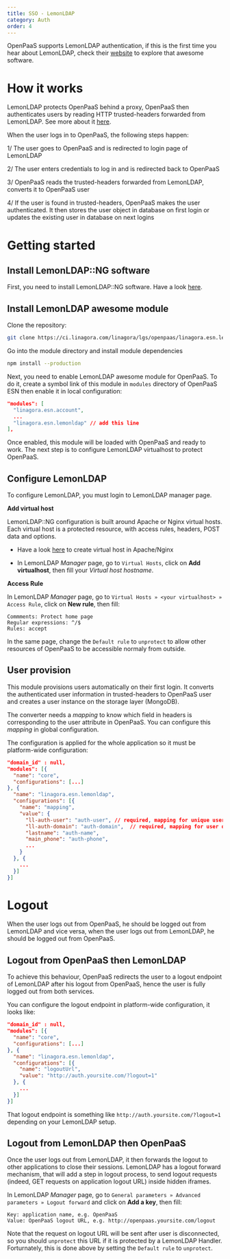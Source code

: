 ```yaml
---
title: SSO - LemonLDAP
category: Auth
order: 4
---
```


OpenPaaS supports LemonLDAP authentication, if this is the first time you hear
about LemonLDAP, check their [website](https://lemonldap-ng.org)
to explore that awesome software.

# How it works

LemonLDAP protects OpenPaaS behind a proxy, OpenPaaS then authenticates users by
reading HTTP trusted-headers forwarded from LemonLDAP. See more about it
[here](https://lemonldap-ng.org/documentation/presentation).

When the user logs in to OpenPaaS, the following steps happen:

1/ The user goes to OpenPaaS and is redirected to login page of LemonLDAP

2/ The user enters credentials to log in and is redirected back to OpenPaaS

3/ OpenPaaS reads the trusted-headers forwarded from LemonLDAP, converts it to
OpenPaaS user

4/ If the user is found in trusted-headers, OpenPaaS makes the user authenticated.
It then stores the user object in database on first login or updates the existing
user in database on next logins

# Getting started

## Install LemonLDAP::NG software

First, you need to install LemonLDAP::NG software. Have a look [here](https://lemonldap-ng.org/documentation).

## Install LemonLDAP awesome module

Clone the repository:

```bash
git clone https://ci.linagora.com/linagora/lgs/openpaas/linagora.esn.lemonldap.git
```

Go into the module directory and install module dependencies

```bash
npm install --production
```

Next, you need to enable LemonLDAP awesome module for OpenPaaS. To do it, create a symbol
link of this module in `modules` directory of OpenPaaS ESN then enable it in
local configuration:

```json
"modules": [
  "linagora.esn.account",
  ...
  "linagora.esn.lemonldap" // add this line
],
```

Once enabled, this module will be loaded with OpenPaaS and ready to work.
The next step is to configure LemonLDAP virtualhost to protect OpenPaaS.

## Configure LemonLDAP

To configure LemonLDAP, you must login to LemonLDAP manager page.

**Add virtual host**

LemonLDAP::NG configuration is built around Apache or Nginx virtual hosts. Each virtual
host is a protected resource, with access rules, headers, POST data and options.

- Have a look [here](https://lemonldap-ng.org/documentation/latest/configvhost) to create
virtual host in Apache/Nginx

- In LemonLDAP _Manager_ page, go to `Virtual Hosts`, click on __Add virtualhost__, then
fill your _Virtual host hostname_.

**Access Rule**

In LemonLDAP _Manager_ page, go to `Virtual Hosts » <your virtualhost> » Access Rule`,
click on __New rule__, then fill:

```
Commments: Protect home page
Regular expressions: ^/$
Rules: accept
```

In the same page, change the `Default rule` to `unprotect` to allow other resources
of OpenPaaS to be accessible normaly from outside.

## User provision

This module provisions users automatically on their first login. It converts the
authenticated user information in trusted-headers to OpenPaaS user and creates
a user instance on the storage layer (MongoDB).

The converter needs a _mapping_ to know which field in headers is corresponding
to the user attribute in OpenPaaS. You can configure this _mapping_ in global
configuration.

The configuration is applied for the whole application so it must be platform-wide
configuration:

```json
"domain_id" : null,
"modules": [{
  "name": "core",
  "configurations": [...]
}, {
  "name": "linagora.esn.lemonldap",
  "configurations": [{
    "name": "mapping",
    "value": {
      "ll-auth-user": "auth-user", // required, mapping for unique username (usually email)
      "ll-auth-domain": "auth-domain",  // required, mapping for user domain
      "lastname": "auth-name",
      "main_phone": "auth-phone",
      ...
    }
  }, {
    ...
  }]
}]
```

# Logout

When the user logs out from OpenPaaS, he should be logged out from LemonLDAP and
vice versa, when the user logs out from LemonLDAP, he should be logged out from
OpenPaaS.

## Logout from OpenPaaS then LemonLDAP

To achieve this behaviour, OpenPaaS redirects the user to a logout endpoint of LemonLDAP
after his logout from OpenPaaS, hence the user is fully logged out from both services.

You can configure the logout endpoint in platform-wide configuration, it looks like:

```json
"domain_id" : null,
"modules": [{
  "name": "core",
  "configurations": [...]
}, {
  "name": "linagora.esn.lemonldap",
  "configurations": [{
    "name": "logoutUrl",
    "value": "http://auth.yoursite.com/?logout=1"
  }, {
    ...
  }]
}]
```

That logout endpoint is something like `http://auth.yoursite.com/?logout=1` depending
on your LemonLDAP setup.

## Logout from LemonLDAP then OpenPaaS

Once the user logs out from LemonLDAP, it then forwards the logout to other applications
to close their sessions. LemonLDAP has a logout forward mechanism, that will add
a step in logout process, to send logout requests (indeed, GET requests
on application logout URL) inside hidden iframes.

In LemonLDAP _Manager_ page, go to `General parameters » Advanced parameters » Logout forward` and
click on __Add a key__, then fill:

```
Key: application name, e.g. OpenPaaS
Value: OpenPaaS logout URL, e.g. http://openpaas.yoursite.com/logout
```

Note that the request on logout URL will be sent after user is disconnected,
so you should `unprotect` this URL if it is protected by a LemonLDAP Handler.
Forturnately, this is done above by setting the `Default rule` to `unprotect`.
